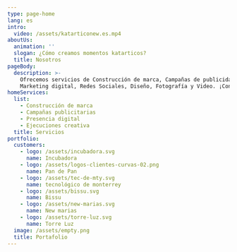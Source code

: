 ```yaml
---
type: page-home
lang: es
intro:
  video: /assets/katarticonew.es.mp4
aboutUs:
  animation: ''
  slogan: ¿Cómo creamos momentos katarticos?
  title: Nosotros
pageBody:
  description: >-
    Ofrecemos servicios de Construcción de marca, Campañas de publicidad,
    Marketing digital, Redes Sociales, Diseño, Fotografía y Video. ¡Conócenos!
homeServices:
  list:
    - Construcción de marca
    - Campañas publicitarias
    - Presencia digital
    - Ejecuciones creativa
  title: Servicios
portfolio:
  customers:
    - logo: /assets/incubadora.svg
      name: Incubadora
    - logo: /assets/logos-clientes-curvas-02.png
      name: Pan de Pan
    - logo: /assets/tec-de-mty.svg
      name: tecnológico de monterrey
    - logo: /assets/bissu.svg
      name: Bissu
    - logo: /assets/new-marias.svg
      name: New marias
    - logo: /assets/torre-luz.svg
      name: Torre Luz
  image: /assets/empty.png
  title: Portafolio
---
```


